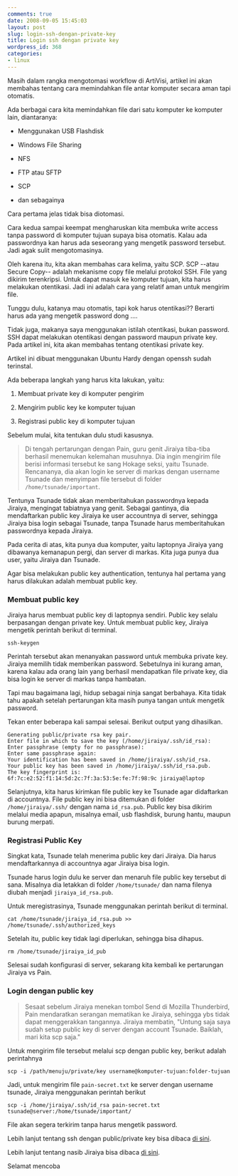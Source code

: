 ```yaml
---
comments: true
date: 2008-09-05 15:45:03
layout: post
slug: login-ssh-dengan-private-key
title: Login ssh dengan private key
wordpress_id: 368
categories:
- linux
---
```


Masih dalam rangka mengotomasi workflow di ArtiVisi, artikel ini akan membahas tentang cara memindahkan file antar komputer secara aman tapi otomatis. 

Ada berbagai cara kita memindahkan file dari satu komputer ke komputer lain, diantaranya: 



	
  * Menggunakan USB Flashdisk

	
  * Windows File Sharing

	
  * NFS

	
  * FTP atau SFTP

	
  * SCP

	
  * dan sebagainya



Cara pertama jelas tidak bisa diotomasi. 

Cara kedua sampai keempat mengharuskan kita membuka write access tanpa password di komputer tujuan supaya bisa otomatis. Kalau ada passwordnya kan harus ada seseorang yang mengetik password tersebut. Jadi agak sulit mengotomasinya. 

Oleh karena itu, kita akan membahas cara kelima, yaitu SCP. SCP --atau Secure Copy-- adalah mekanisme copy file melalui protokol SSH. File yang dikirim terenkripsi. Untuk dapat masuk ke komputer tujuan, kita harus melakukan otentikasi. Jadi ini adalah cara yang relatif aman untuk mengirim file. 

Tunggu dulu, katanya mau otomatis, tapi kok harus otentikasi?? Berarti harus ada yang mengetik password dong .... 

Tidak juga, makanya saya menggunakan istilah otentikasi, bukan password. SSH dapat melakukan otentikasi dengan password maupun private key. Pada artikel ini, kita akan membahas tentang otentikasi private key. 

Artikel ini dibuat menggunakan Ubuntu Hardy dengan openssh sudah terinstal. 



Ada beberapa langkah yang harus kita lakukan, yaitu: 

	
  1. Membuat private key di komputer pengirim

	
  2. Mengirim public key ke komputer tujuan

	
  3. Registrasi public key di komputer tujuan



Sebelum mulai, kita tentukan dulu studi kasusnya. 



> Di tengah pertarungan dengan Pain, guru genit Jiraiya tiba-tiba berhasil menemukan kelemahan musuhnya. Dia ingin mengirim file berisi informasi tersebut ke sang Hokage seksi, yaitu Tsunade. Rencananya, dia akan login ke server di markas dengan username Tsunade dan menyimpan file tersebut di folder `/home/tsunade/important`. 

Tentunya Tsunade tidak akan memberitahukan passwordnya kepada Jiraiya, mengingat tabiatnya yang genit. Sebagai gantinya, dia mendaftarkan public key Jiraiya ke user accountnya di server, sehingga Jiraiya bisa login sebagai Tsunade, tanpa Tsunade harus memberitahukan passwordnya kepada Jiraiya.



Pada cerita di atas, kita punya dua komputer, yaitu laptopnya Jiraiya yang dibawanya kemanapun pergi, dan server di markas. Kita juga punya dua user, yaitu Jiraiya dan Tsunade. 

Agar bisa melakukan public key authentication, tentunya hal pertama yang harus dilakukan adalah membuat public key. 



### Membuat public key


Jiraiya harus membuat public key di laptopnya sendiri. Public key selalu berpasangan dengan private key. Untuk membuat public key, Jiraiya mengetik perintah berikut di terminal. 

    
    
    ssh-keygen
    


Perintah tersebut akan menanyakan password untuk membuka private key. Jiraiya memilih tidak memberikan password. Sebetulnya ini kurang aman, karena kalau ada orang lain yang berhasil mendapatkan file private key, dia bisa login ke server di markas tanpa hambatan.

Tapi mau bagaimana lagi, hidup sebagai ninja sangat berbahaya. Kita tidak tahu apakah setelah pertarungan kita masih punya tangan untuk mengetik password. 

Tekan enter beberapa kali sampai selesai. Berikut output yang dihasilkan. 

    
    
    Generating public/private rsa key pair.
    Enter file in which to save the key (/home/jiraiya/.ssh/id_rsa): 
    Enter passphrase (empty for no passphrase): 
    Enter same passphrase again: 
    Your identification has been saved in /home/jiraiya/.ssh/id_rsa.
    Your public key has been saved in /home/jiraiya/.ssh/id_rsa.pub.
    The key fingerprint is:
    6f:7c:e2:52:f1:14:5d:2c:7f:3a:53:5e:fe:7f:98:9c jiraiya@laptop
    



Selanjutnya, kita harus kirimkan file public key ke Tsunade agar didaftarkan di accountnya. File public key ini bisa ditemukan di folder `/home/jiraiya/.ssh/` dengan nama `id_rsa.pub`. Public key bisa dikirim melalui media apapun, misalnya email, usb flashdisk, burung hantu, maupun burung merpati.



### Registrasi Public Key


Singkat kata, Tsunade telah menerima public key dari Jiraiya. Dia harus mendaftarkannya di accountnya agar Jiraiya bisa login. 

Tsunade harus login dulu ke server dan menaruh file public key tersebut di sana. Misalnya dia letakkan di folder `/home/tsunade/` dan nama filenya diubah menjadi `jiraiya_id_rsa.pub`. 

Untuk meregistrasinya, Tsunade menggunakan perintah berikut di terminal. 

    
    
    cat /home/tsunade/jiraiya_id_rsa.pub >> /home/tsunade/.ssh/authorized_keys
    


Setelah itu, public key tidak lagi diperlukan, sehingga bisa dihapus. 

    
    
    rm /home/tsunade/jiraiya_id_pub
    


Selesai sudah konfigurasi di server, sekarang kita kembali ke pertarungan Jiraiya vs Pain.



### Login dengan public key





> Sesaat sebelum Jiraiya menekan tombol Send di Mozilla Thunderbird, Pain mendaratkan serangan mematikan ke Jiraiya, sehingga ybs tidak dapat menggerakkan tangannya. Jiraiya membatin, "Untung saja saya sudah setup public key di server dengan account Tsunade. Baiklah, mari kita scp saja."



Untuk mengirim file tersebut melalui scp dengan public key, berikut adalah perintahnya 

    
    
    scp -i /path/menuju/private/key username@komputer-tujuan:folder-tujuan
    


Jadi, untuk mengirim file `pain-secret.txt` ke server dengan username tsunade, Jiraiya menggunakan perintah berikut 

    
    
    scp -i /home/jiraiya/.ssh/id_rsa pain-secret.txt tsunade@server:/home/tsunade/important/
    


File akan segera terkirim tanpa harus mengetik password. 

Lebih lanjut tentang ssh dengan public/private key bisa dibaca [di sini](http://www.debuntu.org/ssh-key-based-authentication). 

Lebih lanjut tentang nasib Jiraiya bisa dibaca [di sini](http://narutochaos.com/download/10/429).  

Selamat mencoba
